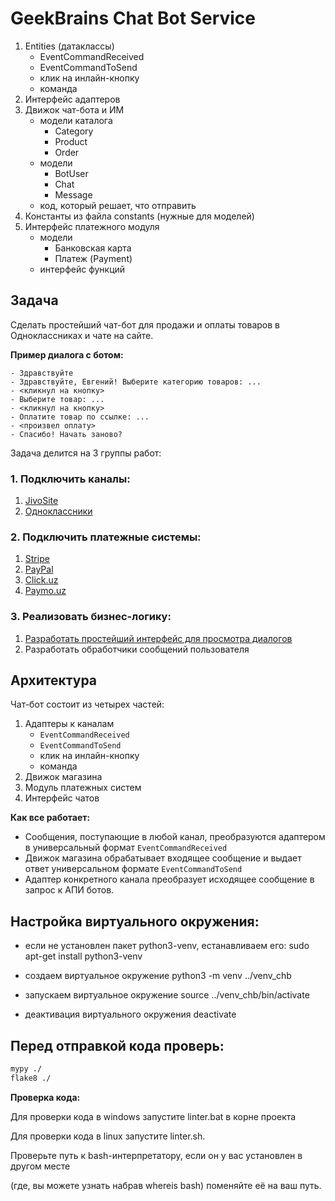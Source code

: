 # GeekBrains Chat Bot Service

1. Entities (датаклассы)
    - EventCommandReceived
    - EventCommandToSend
    - клик на инлайн-кнопку
    - команда
2. Интерфейс адаптеров
3. Движок чат-бота и ИМ
    - модели каталога
        - Category
        - Product
        - Order
    - модели
        - BotUser
        - Chat
        - Message
    - код, который решает, что отправить
4. Константы из файла constants (нужные для моделей)
5. Интерфейс платежного модуля
    - модели
        - Банковская карта
        - Платеж (Payment)
    - интерфейс функций

## Задача

Сделать простейший чат-бот для продажи и оплаты товаров в Одноклассниках и чате на сайте.

**Пример диалога с ботом:**

```
- Здравствуйте
- Здравствуйте, Евгений! Выберите категорию товаров: ...
- <кликнул на кнопку>
- Выберите товар: ...
- <кликнул на кнопку>
- Оплатите товар по ссылке: ...
- <произвел оплату>
- Спасибо! Начать заново?
```

Задача делится на 3 группы работ:

### 1. Подключить каналы:

1. [JivoSite](docs/jivosite.md)
2. [Одноклассники](docs/ok.md)

### 2. Подключить платежные системы:

1. [Stripe](https://stripe.com/)
2. [PayPal](https://www.paypal.com/ru/home)
3. [Click.uz](http://click.uz/)
4. [Paymo.uz](https://paymo.uz/)

### 3. Реализовать бизнес-логику:

1. [Разработать простейший интерфейс для просмотра диалогов](docs/chat_interface.md)
2. Разработать обработчики сообщений пользователя

## Архитектура

Чат-бот состоит из четырех частей:

1. Адаптеры к каналам
    - `EventCommandReceived`
    - `EventCommandToSend`
    - клик на инлайн-кнопку
    - команда
2. Движок магазина
3. Модуль платежных систем
4. Интерфейс чатов

**Как все работает:**

- Сообщения, поступающие в любой канал, преобразуются адаптером в универсальный формат `EventCommandReceived`
- Движок магазина обрабатывает входящее сообщение и выдает ответ универсальном формате `EventCommandToSend`
- Адаптер конкретного канала преобразует исходящее сообщение в запрос к АПИ ботов.

## Настройка виртуального окружения:
- если не установлен пакет python3-venv, естанавливаем его:
    sudo apt-get install python3-venv

- создаем виртуальное окружение
    python3 -m venv ../venv_chb

- запускаем виртуальное окружение
    source ../venv_chb/bin/activate

- деактивация виртуального окружения
    deactivate 

## Перед отправкой кода проверь:

```bash
mypy ./
flake8 ./
```

**Проверка кода:**

Для проверки кода в windows запустите linter.bat в корне проекта

Для проверки кода в linux запустите linter.sh.

Проверьте путь к bash-интерпретатору, 
если он у вас установлен в другом месте 

(где, вы можете узнать набрав whereis bash)
поменяйте её на ваш путь.

